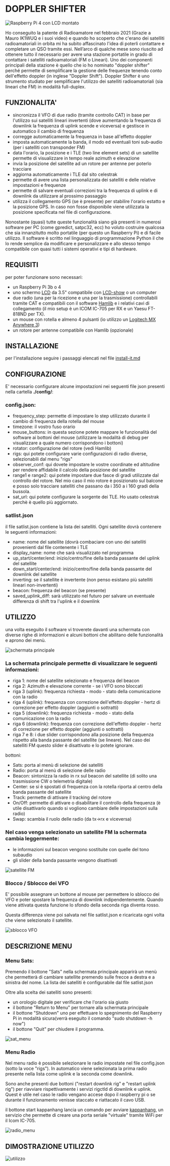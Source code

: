 # DOPPLER SHIFTER

![Raspberry Pi 4 con LCD montato ](./images/doppler_shifter_raspberry.jpg?raw=true)


Ho conseguito la patente di Radioamatore nel febbraio 2021 (Grazie a Mauro IK1WUQ e i suoi video) e quando ho scoperto che c'erano dei satelliti radioamatoriali in orbita mi ha subito affascinato l'idea di poterli contattare e completare un QSO tramite essi. 
Nell’arco di qualche mese sono riuscito ad ottenere tutto il necessario per avere una stazione portatile in grado di contattare i satelliti radioamatoriali (FM o Lineari). Uno dei componenti principali della stazione è quello che io ho nominato "doppler shifter" perché permette di semplificare la gestione delle frequenze tenendo conto dell'effetto doppler (in inglese "Doppler Shift"). Doppler Shifter è uno strumento studiato per semplificare l'utilizzo dei satelliti radioamatoriali (sia lineari che FM) in modalità full-duplex.


## FUNZIONALITA'

- sincronizza il VFO di due radio (tramite controllo CAT) in base per l'utilizzo sui satelliti lineari invertenti (dove aumentando la frequenza di downlink la frequenza di uplink scende e viceversa) e gestisce in automatico il cambio di frequenza
- corregge automaticamente la frequenza in base all'effetto doppler
- imposta automaticamente la banda, il modo ed eventuali toni sub-audio (per i satelliti con transponder FM)
- data l'orario, la posizione e i TLE (two line element sets) di un satellite permette di visualizzare in tempo reale azimuth e elevazione
- invia la posizione del satellite ad un rotore per antenne per poterlo tracciare
- aggiorna automaticamente i TLE dal sito celestrak
- permette di avere una lista personalizzata dei satelliti e delle relative impostazioni e frequenze
- permette di salvare eventuali correzioni tra la frequenza di uplink e di downlink da utilizzare al prossimo passaggio
- utilizza il collegamento GPS (se è presente) per stabilire l'orario estatto e la posizione GPS. In caso non fosse disponibile viene utilizzata la posizione specificata nel file di configurazione.

Nonostante (quasi) tutte queste funzionalità siano già presenti in numerosi software per PC (come gpredict, satpc32, ecc) ho voluto costruire qualcosa che sia innanzitutto molto portatile (per questo un Raspberry Pi) e di facile utilizzo. 
Il software è scritto nel linguaggio di programmazione Python il che lo rende semplice da modificare e personalizzare e allo stesso tempo compatibile con quasi tutti i sistemi operativi e tipi di hardware.

## REQUISITI

per poter funzionare sono necessari:

- un Raspberry Pi 3b o 4
- uno schermo [LCD](http://www.lcdwiki.com/3.5inch_RPi_Display) da 3.5" compatibile con [LCD-show](https://github.com/goodtft/LCD-show) o un computer 
- due radio (una per la ricezione e una per la trasmissione) controllabili tramite CAT e compatibili con il software [Hamlib](https://hamlib.github.io) e i relativi cavi di collegamento (il mio setup è un ICOM IC-705 per RX e un Yaesu FT-818ND per TX).
- un mouse con rotella e almeno 4 pulsanti (io utilizzo un [Logitech MX Anywhere 3](https://www.logitech.com/it-it/products/mice/mx-anywhere-3.html))
- un rotore per antenne compatibile con Hamlib (opzionale) 



## INSTALLAZIONE

per l'installazione seguire i passaggi elencati nel file [install-it.md](./install-it.md)

## CONFIGURAZIONE

E' necessario configurare alcune impostazioni nei seguenti file json presenti nella cartella **./config/**:

 ### config.json:
 - frequency_step: permette di impostare lo step utilizzato durante il cambio di frequenza della rotella del mouse
 - timezone: il vostro fuso orario
 - mouse_buttons: in questa sezione potete mappare le funzionalità del software ai bottoni del mouse (utilizzare la modalità di debug per visualizzare a quale numero corrispondono i bottoni)
 - rotator: configurazione del rotore (vedi Hamlib)
 - rigs: qui potete configurare varie configurazioni di radio diverse, selezionabili dal menu "rigs"
 - observer_conf: qui dovete impostare le vostre coordinate ed altitudine per rendere affidabile il calcolo della posizione del satellite
 - range1 e range2: qui potete impostare due fasce di gradi utilizzate dal controllo del rotore. Nel mio caso il mio rotore è posizionato sul balcone e posso solo tracciare satelliti che passano da i 350 a i 160 gradi della bussola.
 - sat_url: qui potete configurare la sorgente dei TLE. Ho usato celestrak perchè è quello più aggiornato.

### satlist.json
il file satlist.json contiene la lista dei satelliti. Ogni satellite dovrà contenere le seguenti informazioni:

- name: nome del satellite (dovrà combaciare con uno dei satelliti provenienti dal file contenente i TLE
- display_name: nome che sarà visualizzato nel programma
- up_start/center/end: inizio/centro/fine della banda passante del uplink del satellite
- down_start/center/end: inizio/centro/fine della banda passante del downlink del satellite
- inverting: se il satellite è invertente (non penso esistano più satelliti lineari non-invertenti)
- beacon: frequenza del beacon (se presente)
- saved_uplink_diff: sarà utilizzato nel futuro per salvare un eventuale differenza di shift tra l'uplink e il downlink



## UTILIZZO

una volta eseguito il software vi troverete davanti una schermata con diverse righe di informazioni e alcuni bottoni che abilitano delle funzionalità e aprono dei menù.

![schermata principale](./images/main_screen_istruzioni.png?raw=true)
### La schermata principale permette di visualizzare le seguenti informazioni:

- riga 1: nome del satellite selezionato e frequenza del beacon
- riga 2: Azimuth e elevazione corrente - se i VFO sono bloccati
- riga 3 (uplink): frequenza richiesta - modo - stato della comunicazione con la radio
- riga 4 (uplink): frequenza con correzione dell'effetto doppler  - hertz di correzione per effetto doppler (aggiunti o sottratti)
- riga 5 (downlink): frequenza richiesta - modo - stato della comunicazione con la radio
- riga 6 (downlink): frequenza con correzione dell'effetto doppler  - hertz di correzione per effetto doppler (aggiunti o sottratti)
- riga 7 e 8: i due slider corrispondono alla posizione della frequenza rispetto alla banda passante del satellite (se lineare). Nel caso dei satelliti FM questo slider è disattivato e lo potete ignorare.

bottoni:
- Sats: porta al menù di selezione dei satelliti
- Radio: porta al menù di selezione delle radio
- Beacon: sintonizza la radio in rx sul beacon del satellite (di solito una trasmissione CW o telemetria digitale)
- Center: se si è spostati di frequenza con la rotella riporta al centro della banda passante del satellite
- Track: permette di attivare il tracking del rotore
- On/Off: permette di attivare o disabilitare il controllo della frequenza (è utile disattivarlo quando si vogliono cambiare delle impostazioni sulla radio)
- Swap: scambia il ruolo delle radio (da tx->rx e viceversa)

### Nel caso venga selezionato un satellite FM la schermata cambia leggermente:


- le informazioni sul beacon vengono sostituite con quelle del tono subaudio
- gli slider della banda passante vengono disattivati

![satellite FM](./images/fm-sat.png?raw=true)

### Blocco / Sblocco dei VFO
E' possibile assegnare un bottone al mouse per permettere lo sblocco dei VFO e poter spostare la frequenza di downlink indipendentemente. Quando viene attivata questa funzione lo sfondo della seconda riga diventa rosso.

Questa differenza viene poi salvata nel file satlist.json e ricaricata ogni volta che viene selezionato il satellite.

![sblocco VFO](./images/unlock.png?raw=true)

## DESCRIZIONE MENU
### Menu Sats:

Premendo il bottone "Sats" nella schermata principale apparirà un menù che permetterà di cambiare satellite premendo sulle frecce a destra e a sinistra del nome. La lista dei satelliti è configurabile dal file satlist.json

Oltre alla scelta dei satelliti sono presenti:

- un orologio digitale per verificare che l'orario sia giusto
- il bottone "Return to Menu" per tornare alla schermata principale
- il bottone "Shutdown" uno per effettuare lo spegnimento del Raspberry Pi in modalità sicura(verrà eseguito il comando "sudo shutdown -h now") 
- il bottone "Quit" per chiudere il programma.

![sat_menu](./images/sat_menu.png?raw=true)
### Menu Radio

Nel menu radio è possibile selezionare le radio impostate nel file config.json (sotto la voce "rigs"). In automatico viene selezionata la prima radio presente nella lista come uplink e la seconda come downlink.

Sono anche presenti due bottoni ("restart downlink rig" e "restart uplink rig") per riavviare rispettivamente i servizi rigctld di downlink e uplink. Quest è utile nel caso le radio vengano accese dopo il raspberry pi o se durante il funzionamento venisse staccato e riattacato il cavo USB.

il bottone start kappanhang lancia un comando per avviare [kappanhang](https://github.com/nonoo/kappanhang), un servizio che permette di creare una porta seriale "virtuale" tramite WiFi per il Icom IC-705.

![radio_menu](./images/radio_menu.png?raw=true)


## DIMOSTRAZIONE UTILIZZO
![utilizzo](./images/usage.gif)
